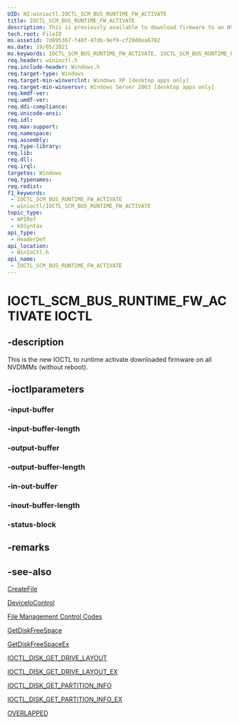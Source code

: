 ```yaml
---
UID: NI:winioctl.IOCTL_SCM_BUS_RUNTIME_FW_ACTIVATE
title: IOCTL_SCM_BUS_RUNTIME_FW_ACTIVATE
description: This is previously available to download firmware to an NVDIMM.
tech.root: FileIO
ms.assetid: 7d895367-f48f-47db-9ef9-cf20d0ea6782
ms.date: 19/05/2021
ms.keywords: IOCTL_SCM_BUS_RUNTIME_FW_ACTIVATE, IOCTL_SCM_BUS_RUNTIME_FW_ACTIVATE control, IOCTL_SCM_BUS_RUNTIME_FW_ACTIVATE control code [Files], _win32_IOCTL_SCM_BUS_RUNTIME_FW_ACTIVATE, base.IOCTL_SCM_BUS_RUNTIME_FW_ACTIVATE, fs.IOCTL_SCM_BUS_RUNTIME_FW_ACTIVATE, winioctl/IOCTL_SCM_BUS_RUNTIME_FW_ACTIVATE
req.header: winioctl.h
req.include-header: Windows.h
req.target-type: Windows
req.target-min-winverclnt: Windows XP [desktop apps only]
req.target-min-winversvr: Windows Server 2003 [desktop apps only]
req.kmdf-ver: 
req.umdf-ver: 
req.ddi-compliance: 
req.unicode-ansi: 
req.idl: 
req.max-support: 
req.namespace: 
req.assembly: 
req.type-library: 
req.lib: 
req.dll: 
req.irql: 
targetos: Windows
req.typenames: 
req.redist: 
f1_keywords:
 - IOCTL_SCM_BUS_RUNTIME_FW_ACTIVATE
 - winioctl/IOCTL_SCM_BUS_RUNTIME_FW_ACTIVATE
topic_type:
 - APIRef
 - kbSyntax
api_type:
 - HeaderDef
api_location:
 - WinIoCtl.h
api_name:
 - IOCTL_SCM_BUS_RUNTIME_FW_ACTIVATE
---
```


# IOCTL_SCM_BUS_RUNTIME_FW_ACTIVATE IOCTL


## -description

This is the new IOCTL to runtime activate downloaded firmware on all NVDIMMs (without reboot).

## -ioctlparameters

### -input-buffer

<text></text>

### -input-buffer-length

<text></text>

### -output-buffer

<text></text>

### -output-buffer-length

<text></text>

### -in-out-buffer

<text></text>

### -inout-buffer-length

<text></text>

### -status-block

## -remarks



## -see-also

<a href="/windows/desktop/api/fileapi/nf-fileapi-createfilea">CreateFile</a>



<a href="/windows/desktop/api/ioapiset/nf-ioapiset-deviceiocontrol">DeviceIoControl</a>



<a href="/windows/desktop/FileIO/file-management-control-codes">File Management Control Codes</a>



<a href="/windows/desktop/api/fileapi/nf-fileapi-getdiskfreespacea">GetDiskFreeSpace</a>



<a href="/windows/desktop/api/fileapi/nf-fileapi-getdiskfreespaceexa">GetDiskFreeSpaceEx</a>



<a href="/windows/desktop/api/winioctl/ni-winioctl-ioctl_disk_get_drive_layout">IOCTL_DISK_GET_DRIVE_LAYOUT</a>



<a href="/windows/desktop/api/winioctl/ni-winioctl-ioctl_disk_get_drive_layout_ex">IOCTL_DISK_GET_DRIVE_LAYOUT_EX</a>



<a href="/windows/desktop/api/winioctl/ni-winioctl-ioctl_disk_get_partition_info">IOCTL_DISK_GET_PARTITION_INFO</a>



<a href="/windows/desktop/api/winioctl/ni-winioctl-ioctl_disk_get_partition_info_ex">IOCTL_DISK_GET_PARTITION_INFO_EX</a>



<a href="/windows/desktop/api/minwinbase/ns-minwinbase-overlapped">OVERLAPPED</a>
